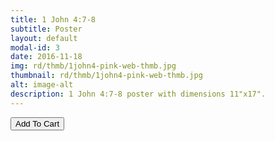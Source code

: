 ```yaml
---
title: 1 John 4:7-8
subtitle: Poster
layout: default
modal-id: 3
date: 2016-11-18
img: rd/thmb/1john4-pink-web-thmb.jpg
thumbnail: rd/thmb/1john4-pink-web-thmb.jpg
alt: image-alt
description: 1 John 4:7-8 poster with dimensions 11"x17".
---
```



<button
    type="button"
    class="snipcart-add-item btn btn-default"
    data-dismiss="modal"
    data-item-id="3"
    data-item-name="1 John 4:7-8"
    data-item-price="30.00"
    data-item-url="/"
    data-item-image="/img/rd/sthmb/1john4-pink-web-sthmb.jpg"
    data-item-description="Poster Print">
        Add To Cart
</button>
